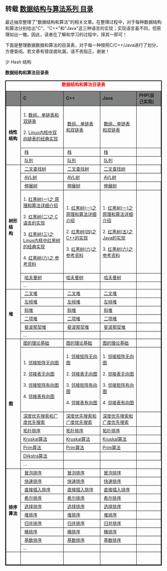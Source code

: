 
## 转载 [数据结构与算法系列 目录][0]

最近抽空整理了"数据结构和算法"的相关文章。在整理过程中，对于每种数据结构和算法分别给出"C"、"C++"和"Java"这三种语言的实现；实现语言虽不同，但原理如出一辙。因此，读者在了解和学习的过程中，择其一即可！

下面是整理数据数据和算法的目录表，对于每一种按照C/C++/Java进行了划分，方便查阅。若文章有错误或纰漏，请不吝指正。谢谢！

少 Hash 结构

**数据结构和算法目录表**   


<table style="border: 2px solid #000000;" border="2">
    <caption><span style="font-size: 14px; color: #ff0000;"><strong>数据结构和算法目录表</strong></span></caption>
    <tbody>
        <tr>
            <td style="border: 1px solid #000000; background-color: #7f8080;"><span style="font-size: 14px;"><strong>&nbsp;</strong></span></td>
            <td style="border: 1px solid #000000; background-color: #7f8080;"><span style="font-size: 14px;"><strong>C</strong></span></td>
            <td style="border: 1px solid #000000; background-color: #7f8080;"><span style="font-size: 14px;"><strong>C++</strong></span></td>
            <td style="border: 1px solid #000000; background-color: #7f8080;"><span style="font-size: 14px;"><strong>Java</strong></span></td>
            <td style="border: 1px solid #000000; background-color: #7f8080;"><span style="font-size: 14px;"><strong>PHP(自己实现)</strong></span></td>
        </tr>
        <tr>
            <td style="border: 1px solid #000000;" rowspan="3"><span style="font-size: 14px; color: #000000;"><strong>线性结构</strong></span></td>
            <td style="border: 1px solid #000000;">
                <p><span style="font-size: 14px;">1.&nbsp;<a class="titlelink" href="http://www.cnblogs.com/skywang12345/p/3561803.html">数组、单链表和双链表</a></span></p>
                <p><span style="font-size: 14px;">2.&nbsp;<a class="titlelink" href="http://www.cnblogs.com/skywang12345/p/3562146.html">Linux内核中双向链表的经典实现</a></span></p>
            </td>
            <td style="border: 1px solid #000000;"><span style="font-size: 14px;">&nbsp;<a class="titlelink" href="http://www.cnblogs.com/skywang12345/p/3561803.html">数组、单链表和双链表</a></span></td>
            <td style="border: 1px solid #000000;"><span style="font-size: 14px;">&nbsp;<a class="titlelink" href="http://www.cnblogs.com/skywang12345/p/3561803.html">数组、单链表和双链表</a></span></td>
            <td style="border: 1px solid #000000;"><span style="font-size: 14px;">&nbsp;</span></td>
        </tr>
        <tr>
            <td style="border: 1px solid #000000;"><span style="font-size: 14px;">&nbsp;<a class="titlelink" href="http://www.cnblogs.com/skywang12345/p/3562239.html">栈</a></span></td>
            <td style="border: 1px solid #000000;"><span style="font-size: 14px;">&nbsp;<a class="titlelink" href="http://www.cnblogs.com/skywang12345/p/3562239.html">栈</a></span></td>
            <td style="border: 1px solid #000000;"><span style="font-size: 14px;">&nbsp;<a class="titlelink" href="http://www.cnblogs.com/skywang12345/p/3562239.html">栈</a></span></td>
            <td style="border: 1px solid #000000;"><span style="font-size: 14px;">&nbsp;</span></td>
        </tr>
        <tr>
            <td style="border: 1px solid #000000;"><span style="font-size: 14px;">&nbsp;<a class="titlelink" href="http://www.cnblogs.com/skywang12345/p/3562279.html">队列</a></span></td>
            <td style="border: 1px solid #000000;"><span style="font-size: 14px;">&nbsp;<a class="titlelink" href="http://www.cnblogs.com/skywang12345/p/3562279.html">队列</a></span></td>
            <td style="border: 1px solid #000000;"><span style="font-size: 14px;">&nbsp;<a class="titlelink" href="http://www.cnblogs.com/skywang12345/p/3562279.html">队列</a></span></td>
        </tr>
        <tr>
            <td style="border: 1px solid #000000;" rowspan="6"><span style="font-size: 14px; color: #000000;"><strong>树形结构&nbsp;</strong></span></td>
            <td style="border: 1px solid #000000;"><span style="font-size: 14px;">&nbsp;<a class="titlelink" href="http://www.cnblogs.com/skywang12345/p/3576328.html">二叉查找树</a></span></td>
            <td style="border: 1px solid #000000;"><span style="font-size: 14px;">&nbsp;<a class="titlelink" href="http://www.cnblogs.com/skywang12345/p/3576373.html">二叉查找树</a></span></td>
            <td style="border: 1px solid #000000;"><span style="font-size: 14px;">&nbsp;<a class="titlelink" href="http://www.cnblogs.com/skywang12345/p/3576452.html">二叉查找树</a><a class="titlelink" href="http://www.cnblogs.com/skywang12345/p/3576373.html"><br /></a></span></td>
            <td style="border: 1px solid #000000;"><span style="font-size: 14px;">&nbsp;</span></td>
        </tr>
        <tr>
            <td style="border: 1px solid #000000;"><span style="font-size: 14px;">&nbsp;<a class="titlelink" href="http://www.cnblogs.com/skywang12345/p/3576969.html">AVL树</a></span></td>
            <td style="border: 1px solid #000000;"><span style="font-size: 14px;">&nbsp;<a class="titlelink" href="http://www.cnblogs.com/skywang12345/p/3577360.html">AVL树</a></span></td>
            <td style="border: 1px solid #000000;"><span style="font-size: 14px;">&nbsp;<a class="titlelink" href="http://www.cnblogs.com/skywang12345/p/3577479.html">AVL树</a></span></td>
        </tr>
        <tr>
            <td style="border: 1px solid #000000;"><span style="font-size: 14px;">&nbsp;<a class="titlelink" href="http://www.cnblogs.com/skywang12345/p/3604238.html">伸展树</a></span></td>
            <td style="border: 1px solid #000000;"><span style="font-size: 14px;">&nbsp;<a class="titlelink" href="http://www.cnblogs.com/skywang12345/p/3604258.html">伸展树</a></span></td>
            <td style="border: 1px solid #000000;"><span style="font-size: 14px;">&nbsp;<a class="titlelink" href="http://www.cnblogs.com/skywang12345/p/3604286.html">伸展树</a></span></td>
            <td style="border: 1px solid #000000;"><span style="font-size: 14px;">&nbsp;</span></td>
        </tr>
        <tr>
            <td style="border: 1px solid #000000;">
                <p><span style="font-size: 14px;">1.&nbsp;<a class="titlelink" href="http://www.cnblogs.com/skywang12345/p/3245399.html">红黑树(一)之 原理和算法详细介绍</a></span></p>
                <p><span style="font-size: 14px;">2.&nbsp;<a class="titlelink" href="http://www.cnblogs.com/skywang12345/p/3624177.html">红黑树(二)之 C语言的实现</a></span></p>
                <p><span style="font-size: 14px;">3.&nbsp;<a class="titlelink" href="http://www.cnblogs.com/skywang12345/p/3624202.html">红黑树(三)之 Linux内核中红黑树的经典实现</a></span></p>
                <p><span style="font-size: 14px;">4.&nbsp;<a class="titlelink" href="http://www.cnblogs.com/skywang12345/p/3644742.html">红黑树(六)之 参考资料</a></span></p>
            </td>
            <td style="border: 1px solid #000000;">
                <p><span style="font-size: 14px;">1.&nbsp;<a class="titlelink" href="http://www.cnblogs.com/skywang12345/p/3245399.html">红黑树(一)之 原理和算法详细介绍</a></span></p>
                <p><span style="font-size: 14px;">2.&nbsp;<a class="titlelink" href="http://www.cnblogs.com/skywang12345/p/3624291.html">红黑树(四)之 C++的实现</a>&nbsp;</span></p>
                <p><span style="font-size: 14px;">3.&nbsp;<a class="titlelink" href="http://www.cnblogs.com/skywang12345/p/3644742.html">红黑树(六)之 参考资料</a></span></p>
            </td>
            <td style="border: 1px solid #000000;">
                <p><span style="font-size: 14px;">1.&nbsp;<a class="titlelink" href="http://www.cnblogs.com/skywang12345/p/3245399.html">红黑树(一)之 原理和算法详细介绍</a></span></p>
                <p><span style="font-size: 14px;">2.&nbsp;<a class="titlelink" href="http://www.cnblogs.com/skywang12345/p/3624343.html">红黑树(五)之 Java的实现</a></span></p>
                <p><span style="font-size: 14px;">3.&nbsp;<a class="titlelink" href="http://www.cnblogs.com/skywang12345/p/3644742.html">红黑树(六)之 参考资料</a></span></p>
            </td>
            <td style="border: 1px solid #000000;"><span style="font-size: 14px;">&nbsp;</span></td>
        </tr>
        <tr>
            <td style="border: 1px solid #000000;"><span style="font-size: 14px;">&nbsp;<a class="titlelink" href="http://www.cnblogs.com/skywang12345/p/3706370.html">哈夫曼树</a></span></td>
            <td style="border: 1px solid #000000;"><span style="font-size: 14px;"><a class="titlelink" href="http://www.cnblogs.com/skywang12345/p/3706821.html">哈夫曼树</a>&nbsp;</span></td>
            <td style="border: 1px solid #000000;"><span style="font-size: 14px;">&nbsp;<a class="titlelink" href="http://www.cnblogs.com/skywang12345/p/3706833.html">哈夫曼树</a></span></td>
            <td style="border: 1px solid #000000;"><span style="font-size: 14px;">&nbsp;</span></td>
        </tr>
        <tr>
            <td style="border: 1px solid #000000;"><span style="font-size: 14px;">...</span></td>
            <td style="border: 1px solid #000000;"><span style="font-size: 14px;">&nbsp;</span></td>
            <td style="border: 1px solid #000000;"><span style="font-size: 14px;">&nbsp;</span></td>
            <td style="border: 1px solid #000000;"><span style="font-size: 14px;">&nbsp;</span></td>
        </tr>
        <tr>
            <td style="border: 1px solid #000000;" rowspan="6"><span style="font-size: 14px; color: #000000;"><strong>堆</strong></span></td>
            <td style="border: 1px solid #000000;"><span style="font-size: 14px;">&nbsp;<a class="titlelink" href="http://www.cnblogs.com/skywang12345/p/3610187.html">二叉堆</a></span></td>
            <td style="border: 1px solid #000000;"><span style="font-size: 14px;">&nbsp;<a class="titlelink" href="http://www.cnblogs.com/skywang12345/p/3610382.html">二叉堆</a></span></td>
            <td style="border: 1px solid #000000;"><span style="font-size: 14px;">&nbsp;<a class="titlelink" href="http://www.cnblogs.com/skywang12345/p/3610390.html">二叉堆</a></span></td>
            <td style="border: 1px solid #000000;"><span style="font-size: 14px;">&nbsp;</span></td>
        </tr>
        <tr>
            <td style="border: 1px solid #000000;"><span style="font-size: 14px;">&nbsp;<a class="titlelink" href="http://www.cnblogs.com/skywang12345/p/3638327.html">左倾堆</a></span></td>
            <td style="border: 1px solid #000000;"><span style="font-size: 14px;">&nbsp;<a class="titlelink" href="http://www.cnblogs.com/skywang12345/p/3638342.html">左倾堆</a></span></td>
            <td style="border: 1px solid #000000;"><span style="font-size: 14px;">&nbsp;<a class="titlelink" href="http://www.cnblogs.com/skywang12345/p/3638384.html">左倾堆</a></span></td>
            <td style="border: 1px solid #000000;"><span style="font-size: 14px;">&nbsp;</span></td>
        </tr>
        <tr>
            <td style="border: 1px solid #000000;"><span style="font-size: 14px;">&nbsp;<a class="titlelink" href="http://www.cnblogs.com/skywang12345/p/3638493.html">斜堆</a></span></td>
            <td style="border: 1px solid #000000;"><span style="font-size: 14px;">&nbsp;<a class="titlelink" href="http://www.cnblogs.com/skywang12345/p/3638524.html">斜堆</a></span></td>
            <td style="border: 1px solid #000000;"><span style="font-size: 14px;">&nbsp;<a class="titlelink" href="http://www.cnblogs.com/skywang12345/p/3638552.html">斜堆</a></span></td>
            <td style="border: 1px solid #000000;"><span style="font-size: 14px;">&nbsp;</span></td>
        </tr>
        <tr>
            <td style="border: 1px solid #000000;"><span style="font-size: 14px;">&nbsp;<a class="titlelink" href="http://www.cnblogs.com/skywang12345/p/3655900.html">二项堆</a></span></td>
            <td style="border: 1px solid #000000;"><span style="font-size: 14px;">&nbsp;<a class="titlelink" href="http://www.cnblogs.com/skywang12345/p/3656005.html">二项堆</a></span></td>
            <td style="border: 1px solid #000000;"><span style="font-size: 14px;">&nbsp;<a class="titlelink" href="http://www.cnblogs.com/skywang12345/p/3656098.html">二项堆</a></span></td>
            <td style="border: 1px solid #000000;"><span style="font-size: 14px;">&nbsp;</span></td>
        </tr>
        <tr>
            <td style="border: 1px solid #000000;"><span style="font-size: 14px;">&nbsp;<a class="titlelink" href="http://www.cnblogs.com/skywang12345/p/3659060.html">斐波那契堆</a></span></td>
            <td style="border: 1px solid #000000;"><span style="font-size: 14px;">&nbsp;<a class="titlelink" href="http://www.cnblogs.com/skywang12345/p/3659069.html">斐波那契堆</a></span></td>
            <td style="border: 1px solid #000000;"><span style="font-size: 14px;">&nbsp;<a class="titlelink" href="http://www.cnblogs.com/skywang12345/p/3659122.html">斐波那契堆</a></span></td>
            <td style="border: 1px solid #000000;"><span style="font-size: 14px;">&nbsp;</span></td>
        </tr>
        <tr>
            <td style="border: 1px solid #000000;"><span style="font-size: 14px;">...</span></td>
            <td style="border: 1px solid #000000;"><span style="font-size: 14px;">&nbsp;</span></td>
            <td style="border: 1px solid #000000;"><span style="font-size: 14px;">&nbsp;</span></td>
            <td style="border: 1px solid #000000;"><span style="font-size: 14px;">&nbsp;</span></td>
        </tr>
        <tr>
            <td style="border: 1px solid #000000;" rowspan="8"><span style="color: #000000;"><strong><span style="font-size: 14px;">图</span></strong>
                </span>
            </td>
            <td style="border: 1px solid #000000;"><span style="font-size: 14px;"><a class="titlelink" href="http://www.cnblogs.com/skywang12345/p/3691463.html">图的理论基础</a>&nbsp;</span></td>
            <td style="border: 1px solid #000000;"><span style="font-size: 14px;"><a class="titlelink" href="http://www.cnblogs.com/skywang12345/p/3691463.html">图的理论基础</a>&nbsp;</span></td>
            <td style="border: 1px solid #000000;"><span style="font-size: 14px;"><a class="titlelink" href="http://www.cnblogs.com/skywang12345/p/3691463.html">图的理论基础</a>&nbsp;</span></td>
            <td style="border: 1px solid #000000;"><span style="font-size: 14px;">&nbsp;</span></td>
        </tr>
        <tr>
            <td style="border: 1px solid #000000;">
                <p><span style="font-size: 14px;">1.&nbsp;<a class="titlelink" href="http://www.cnblogs.com/skywang12345/p/3707597.html">邻接矩阵无向图</a></span></p>
                <p><span style="font-size: 14px;">2.&nbsp;<a class="titlelink" href="http://www.cnblogs.com/skywang12345/p/3707607.html">邻接表无向图</a></span></p>
                <p><span style="font-size: 14px;">3.&nbsp;<a class="titlelink" href="http://www.cnblogs.com/skywang12345/p/3707614.html">邻接矩阵有向图</a></span></p>
                <p><span style="font-size: 14px;">4.&nbsp;<a class="titlelink" href="http://www.cnblogs.com/skywang12345/p/3707621.html">邻接表有向图</a></span></p>
            </td>
            <td style="border: 1px solid #000000;">
                <p><span style="font-size: 14px;">1.&nbsp;<a class="titlelink" href="http://www.cnblogs.com/skywang12345/p/3707599.html">邻接矩阵无向图</a></span></p>
                <p><span style="font-size: 14px;">2.&nbsp;<a class="titlelink" href="http://www.cnblogs.com/skywang12345/p/3707610.html">邻接表无向图</a></span></p>
                <p><span style="font-size: 14px;">3.&nbsp;<a class="titlelink" href="http://www.cnblogs.com/skywang12345/p/3707616.html">邻接矩阵有向图</a></span></p>
                <p><span style="font-size: 14px;">4.&nbsp;<a class="titlelink" href="http://www.cnblogs.com/skywang12345/p/3707624.html">邻接表有向图</a></span></p>
            </td>
            <td style="border: 1px solid #000000;">
                <p><span style="font-size: 14px;">1.&nbsp;<a class="titlelink" href="http://www.cnblogs.com/skywang12345/p/3707604.html">邻接矩阵无向图</a>&nbsp;</span></p>
                <p><span style="font-size: 14px;">2.&nbsp;<a class="titlelink" href="http://www.cnblogs.com/skywang12345/p/3707612.html">邻接表无向图</a></span></p>
                <p><span style="font-size: 14px;">3.&nbsp;<a class="titlelink" href="http://www.cnblogs.com/skywang12345/p/3707618.html">邻接矩阵有向图</a></span></p>
                <p><span style="font-size: 14px;">4.&nbsp;<a class="titlelink" href="http://www.cnblogs.com/skywang12345/p/3707626.html">邻接表有向图</a></span></p>
            </td>
            <td style="border: 1px solid #000000;"><span style="font-size: 14px;">&nbsp;</span></td>
        </tr>
        <tr>
            <td style="border: 1px solid #000000;"><span style="font-size: 14px;"><a class="titlelink" href="http://www.cnblogs.com/skywang12345/p/3711483.html">深度优先搜索和广度优先搜索</a></span></td>
            <td style="border: 1px solid #000000;"><span style="font-size: 14px;"><a class="titlelink" href="http://www.cnblogs.com/skywang12345/p/3711483.html">深度优先搜索和广度优先搜索</a></span></td>
            <td style="border: 1px solid #000000;"><span style="font-size: 14px;"><a class="titlelink" href="http://www.cnblogs.com/skywang12345/p/3711483.html">深度优先搜索和广度优先搜索</a></span></td>
            <td style="border: 1px solid #000000;"><span style="font-size: 14px;">&nbsp;</span></td>
        </tr>
        <tr>
            <td style="border: 1px solid #000000;"><span style="font-size: 14px;"><a class="titlelink" href="http://www.cnblogs.com/skywang12345/p/3711489.html">拓扑排序</a></span></td>
            <td style="border: 1px solid #000000;"><span style="font-size: 14px;"><a class="titlelink" href="http://www.cnblogs.com/skywang12345/p/3711493.html">拓扑排序</a></span></td>
            <td style="border: 1px solid #000000;"><span style="font-size: 14px;"><a class="titlelink" href="http://www.cnblogs.com/skywang12345/p/3711494.html">拓扑排序</a></span></td>
            <td style="border: 1px solid #000000;"><span style="font-size: 14px;">&nbsp;</span></td>
        </tr>
        <tr>
            <td style="border: 1px solid #000000;"><span style="font-size: 14px;"><a class="titlelink" href="http://www.cnblogs.com/skywang12345/p/3711496.html">Kruskal算法</a></span></td>
            <td style="border: 1px solid #000000;"><span style="font-size: 14px;"><a class="titlelink" href="http://www.cnblogs.com/skywang12345/p/3711500.html">Kruskal算法</a></span></td>
            <td style="border: 1px solid #000000;"><span style="font-size: 14px;"><a class="titlelink" href="http://www.cnblogs.com/skywang12345/p/3711504.html">Kruskal算法</a></span></td>
            <td style="border: 1px solid #000000;"><span style="font-size: 14px;">&nbsp;</span></td>
        </tr>
        <tr>
            <td style="border: 1px solid #000000;"><span style="font-size: 14px;"><a class="titlelink" href="http://www.cnblogs.com/skywang12345/p/3711506.html">Prim算法</a></span></td>
            <td style="border: 1px solid #000000;"><span style="font-size: 14px;"><a class="titlelink" href="http://www.cnblogs.com/skywang12345/p/3711507.html">Prim算法</a></span></td>
            <td style="border: 1px solid #000000;"><span style="font-size: 14px;"><a class="titlelink" href="http://www.cnblogs.com/skywang12345/p/3711510.html">Prim算法</a></span></td>
            <td style="border: 1px solid #000000;"><span style="font-size: 14px;">&nbsp;</span></td>
        </tr>
        <tr>
            <td style="border: 1px solid #000000;"><span style="font-size: 14px;"><a class="titlelink" href="http://www.cnblogs.com/skywang12345/p/3711512.html">Dijkstra算法</a></span></td>
            <td style="border: 1px solid #000000;">&nbsp;</td>
            <td style="border: 1px solid #000000;">&nbsp;</td>
            <td style="border: 1px solid #000000;"><span style="font-size: 14px;">&nbsp;</span></td>
        </tr>
        <tr>
            <td style="border: 1px solid #000000;"><span style="font-size: 14px;">...</span></td>
            <td style="border: 1px solid #000000;">&nbsp;</td>
            <td style="border: 1px solid #000000;">&nbsp;</td>
        </tr>
        <tr>
            <td style="border: 1px solid #000000;" rowspan="10"><span style="font-size: 14px; color: #000000;"><strong>排序算法</strong></span></td>
            <td style="border: 1px solid #000000;"><span style="font-size: 14px;">&nbsp;<a class="titlelink" href="http://www.cnblogs.com/skywang12345/p/3596232.html">冒泡排序</a></span></td>
            <td style="border: 1px solid #000000;"><span style="font-size: 14px;">&nbsp;<a class="titlelink" href="http://www.cnblogs.com/skywang12345/p/3596232.html">冒泡排序</a></span></td>
            <td style="border: 1px solid #000000;"><span style="font-size: 14px;">&nbsp;<a class="titlelink" href="http://www.cnblogs.com/skywang12345/p/3596232.html">冒泡排序</a></span></td>
            <td style="border: 1px solid #000000;"><span style="font-size: 14px;">&nbsp;</span></td>
        </tr>
        <tr>
            <td style="border: 1px solid #000000;"><span style="font-size: 14px;">&nbsp;<a class="titlelink" href="http://www.cnblogs.com/skywang12345/p/3596746.html">快速排序</a></span></td>
            <td style="border: 1px solid #000000;"><span style="font-size: 14px;">&nbsp;<a class="titlelink" href="http://www.cnblogs.com/skywang12345/p/3596746.html">快速排序</a></span></td>
            <td style="border: 1px solid #000000;"><span style="font-size: 14px;">&nbsp;<a class="titlelink" href="http://www.cnblogs.com/skywang12345/p/3596746.html">快速排序</a></span></td>
            <td style="border: 1px solid #000000;"><span style="font-size: 14px;">&nbsp;</span></td>
        </tr>
        <tr>
            <td style="border: 1px solid #000000;"><span style="font-size: 14px;">&nbsp;<a class="titlelink" href="http://www.cnblogs.com/skywang12345/p/3596881.html">直接插入排序</a></span></td>
            <td style="border: 1px solid #000000;"><span style="font-size: 14px;">&nbsp;<a class="titlelink" href="http://www.cnblogs.com/skywang12345/p/3596881.html">直接插入排序</a></span></td>
            <td style="border: 1px solid #000000;"><span style="font-size: 14px;">&nbsp;<a class="titlelink" href="http://www.cnblogs.com/skywang12345/p/3596881.html">直接插入排序</a></span></td>
            <td style="border: 1px solid #000000;"><span style="font-size: 14px;">&nbsp;</span></td>
        </tr>
        <tr>
            <td style="border: 1px solid #000000;"><span style="font-size: 14px;">&nbsp;<a class="titlelink" href="http://www.cnblogs.com/skywang12345/p/3597597.html">希尔排序</a></span></td>
            <td style="border: 1px solid #000000;"><span style="font-size: 14px;">&nbsp;<a class="titlelink" href="http://www.cnblogs.com/skywang12345/p/3597597.html">希尔排序</a></span></td>
            <td style="border: 1px solid #000000;"><span style="font-size: 14px;">&nbsp;<a class="titlelink" href="http://www.cnblogs.com/skywang12345/p/3597597.html">希尔排序</a></span></td>
            <td style="border: 1px solid #000000;"><span style="font-size: 14px;">&nbsp;</span></td>
        </tr>
        <tr>
            <td style="border: 1px solid #000000;"><span style="font-size: 14px;">&nbsp;<a class="titlelink" href="http://www.cnblogs.com/skywang12345/p/3597641.html">选择排序</a></span></td>
            <td style="border: 1px solid #000000;"><span style="font-size: 14px;">&nbsp;<a class="titlelink" href="http://www.cnblogs.com/skywang12345/p/3597641.html">选择排序</a></span></td>
            <td style="border: 1px solid #000000;"><span style="font-size: 14px;">&nbsp;<a class="titlelink" href="http://www.cnblogs.com/skywang12345/p/3597641.html">选择排序</a></span></td>
            <td style="border: 1px solid #000000;"><span style="font-size: 14px;">&nbsp;</span></td>
        </tr>
        <tr>
            <td style="border: 1px solid #000000;"><span style="font-size: 14px;">&nbsp;<a class="titlelink" href="http://www.cnblogs.com/skywang12345/p/3602162.html">堆排序</a></span></td>
            <td style="border: 1px solid #000000;"><span style="font-size: 14px;">&nbsp;<a class="titlelink" href="http://www.cnblogs.com/skywang12345/p/3602162.html">堆排序</a></span></td>
            <td style="border: 1px solid #000000;"><span style="font-size: 14px;">&nbsp;<a class="titlelink" href="http://www.cnblogs.com/skywang12345/p/3602162.html">堆排序</a></span></td>
            <td style="border: 1px solid #000000;"><span style="font-size: 14px;">&nbsp;</span></td>
        </tr>
        <tr>
            <td style="border: 1px solid #000000;"><span style="font-size: 14px;">&nbsp;<a class="titlelink" href="http://www.cnblogs.com/skywang12345/p/3602369.html">归并排序</a></span></td>
            <td style="border: 1px solid #000000;"><span style="font-size: 14px;">&nbsp;<a class="titlelink" href="http://www.cnblogs.com/skywang12345/p/3602369.html">归并排序</a></span></td>
            <td style="border: 1px solid #000000;"><span style="font-size: 14px;">&nbsp;<a class="titlelink" href="http://www.cnblogs.com/skywang12345/p/3602369.html">归并排序</a></span></td>
            <td style="border: 1px solid #000000;"><span style="font-size: 14px;">&nbsp;</span></td>
        </tr>
        <tr>
            <td style="border: 1px solid #000000;"><span style="font-size: 14px;">&nbsp;<a class="titlelink" href="http://www.cnblogs.com/skywang12345/p/3602737.html">桶排序</a></span></td>
            <td style="border: 1px solid #000000;"><span style="font-size: 14px;">&nbsp;<a class="titlelink" href="http://www.cnblogs.com/skywang12345/p/3602737.html">桶排序</a></span></td>
            <td style="border: 1px solid #000000;"><span style="font-size: 14px;">&nbsp;<a class="titlelink" href="http://www.cnblogs.com/skywang12345/p/3602737.html">桶排序</a></span></td>
            <td style="border: 1px solid #000000;"><span style="font-size: 14px;">&nbsp;</span></td>
        </tr>
        <tr>
            <td style="border: 1px solid #000000;"><span style="font-size: 14px;">&nbsp;<a class="titlelink" href="http://www.cnblogs.com/skywang12345/p/3603669.html">基数排序</a></span></td>
            <td style="border: 1px solid #000000;"><span style="font-size: 14px;">&nbsp;<a class="titlelink" href="http://www.cnblogs.com/skywang12345/p/3603669.html">基数排序</a></span></td>
            <td style="border: 1px solid #000000;"><span style="font-size: 14px;">&nbsp;<a class="titlelink" href="http://www.cnblogs.com/skywang12345/p/3603669.html">基数排序</a></span></td>
            <td style="border: 1px solid #000000;"><span style="font-size: 14px;">&nbsp;</span></td>
        </tr>
        <tr>
            <td style="border: 1px solid #000000;"><span style="font-size: 14px;">...</span></td>
            <td style="border: 1px solid #000000;"><span style="font-size: 14px;">&nbsp;</span></td>
            <td style="border: 1px solid #000000;"><span style="font-size: 14px;">&nbsp;</span></td>
            <td style="border: 1px solid #000000;"><span style="font-size: 14px;">&nbsp;</span></td>
        </tr>
        <tr>
            <td style="border: 1px solid #000000;"><span style="font-size: 14px; color: #000000;"><strong>&nbsp;</strong></span></td>
            <td style="border: 1px solid #000000;"><span style="font-size: 14px;">&nbsp;</span></td>
            <td style="border: 1px solid #000000;"><span style="font-size: 14px;">&nbsp;</span></td>
            <td style="border: 1px solid #000000;"><span style="font-size: 14px;">&nbsp;<br /><br /></span></td>
            <td style="border: 1px solid #000000;"><span style="font-size: 14px;">&nbsp;</span></td>
        </tr>
    </tbody>
</table>

[0]: http://www.cnblogs.com/skywang12345/p/3603935.html
